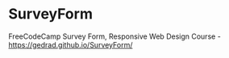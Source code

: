 # SurveyForm
FreeCodeCamp Survey Form, Responsive Web Design Course - https://gedrad.github.io/SurveyForm/
